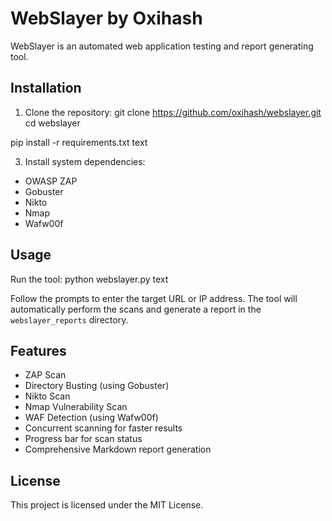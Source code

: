 # WebSlayer by Oxihash

WebSlayer is an automated web application testing and report generating tool.

## Installation

1. Clone the repository:
git clone https://github.com/oxihash/webslayer.git
cd webslayer

pip install -r requirements.txt
text

3. Install system dependencies:
- OWASP ZAP
- Gobuster
- Nikto
- Nmap
- Wafw00f

## Usage

Run the tool:
python webslayer.py
text

Follow the prompts to enter the target URL or IP address. The tool will automatically perform the scans and generate a report in the `webslayer_reports` directory.

## Features

- ZAP Scan
- Directory Busting (using Gobuster)
- Nikto Scan
- Nmap Vulnerability Scan
- WAF Detection (using Wafw00f)
- Concurrent scanning for faster results
- Progress bar for scan status
- Comprehensive Markdown report generation

## License

This project is licensed under the MIT License.